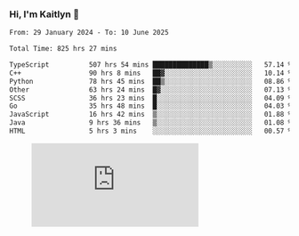 ### Hi, I'm Kaitlyn 👋
<!--START_SECTION:waka-->

```txt
From: 29 January 2024 - To: 10 June 2025

Total Time: 825 hrs 27 mins

TypeScript          507 hrs 54 mins ██████████████▒░░░░░░░░░░   57.14 %
C++                 90 hrs 8 mins   ██▓░░░░░░░░░░░░░░░░░░░░░░   10.14 %
Python              78 hrs 45 mins  ██▒░░░░░░░░░░░░░░░░░░░░░░   08.86 %
Other               63 hrs 24 mins  █▓░░░░░░░░░░░░░░░░░░░░░░░   07.13 %
SCSS                36 hrs 23 mins  █░░░░░░░░░░░░░░░░░░░░░░░░   04.09 %
Go                  35 hrs 48 mins  █░░░░░░░░░░░░░░░░░░░░░░░░   04.03 %
JavaScript          16 hrs 42 mins  ▒░░░░░░░░░░░░░░░░░░░░░░░░   01.88 %
Java                9 hrs 36 mins   ▒░░░░░░░░░░░░░░░░░░░░░░░░   01.08 %
HTML                5 hrs 3 mins    ░░░░░░░░░░░░░░░░░░░░░░░░░   00.57 %
```

<!--END_SECTION:waka-->

<figure><embed src="https://wakatime.com/share/@018d58bc-3d22-46c9-b2d7-4ed36fb8172d/243b5d9b-77cd-4133-89ff-dcc8f225fa18.svg"></embed></figure>
